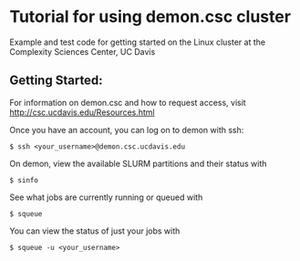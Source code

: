 # Tutorial for using demon.csc cluster
Example and test code for getting started on the Linux cluster at the Complexity Sciences Center, UC Davis

## Getting Started:

For information on demon.csc and how to request access, visit http://csc.ucdavis.edu/Resources.html

Once you have an account, you can log on to demon with ssh:

    $ ssh <your_username>@demon.csc.ucdavis.edu

On demon, view the available SLURM partitions and their status with 

    $ sinfo
    
See what jobs are currently running or queued with

    $ squeue
    
You can view the status of just your jobs with 

    $ squeue -u <your_username>
